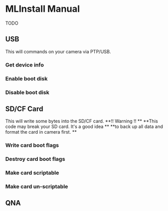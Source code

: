 # MLInstall Manual
TODO

## USB
This will commands on your camera via PTP/USB.

### Get device info
### Enable boot disk
### Disable boot disk

## SD/CF Card
This will write some bytes into the SD/CF card.
**!! Warning !!  **
**This code may break your SD card. It's a good idea  **
**to back up all data and format the card in camera first.  **

### Write card boot flags
### Destroy card boot flags
### Make card scriptable
### Make card un-scriptable

## QNA
